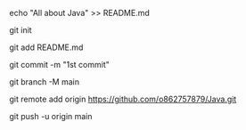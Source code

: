 echo "All about Java" >> README.md

git init

git add README.md

git commit -m "1st commit"

git branch -M main

git remote add origin https://github.com/o862757879/Java.git

git push -u origin main